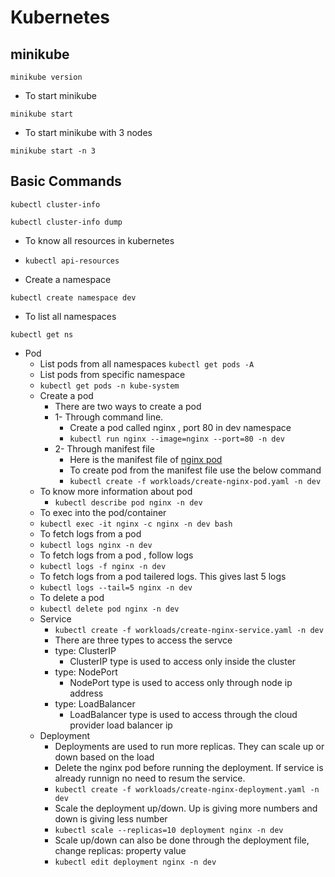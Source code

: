 # Kubernetes

## minikube 

```minikube version```

- To start minikube

```minikube start```

- To start minikube with 3 nodes

```minikube start -n 3```

## Basic Commands

```kubectl cluster-info```

```kubectl cluster-info dump```

- To know all resources in kubernetes
- ```kubectl api-resources```

- Create a namespace

```kubectl create namespace dev```

- To list all namespaces

```kubectl get ns```

- Pod
  - List pods from all namespaces
   ```kubectl get pods -A```
   - List pods from specific namespace
   - ```kubectl get pods -n kube-system```
  - Create a pod
    - There are two ways to create a pod
    - 1- Through command line.
      - Create a pod called nginx , port 80 in dev namespace
      - ```kubectl run nginx --image=nginx --port=80 -n dev```
    - 2- Through manifest file
      - Here is the manifest file of [nginx pod](workloads/create-nginx-pod.yaml)
      - To create pod from the manifest file use the below command
      - ```kubectl create -f workloads/create-nginx-pod.yaml -n dev```
  - To know more information about pod
    - ```kubectl describe pod nginx -n dev```
  - To exec into the pod/container
  - ```kubectl exec -it nginx -c nginx -n dev bash```
  - To fetch logs from a pod
  - ```kubectl logs nginx -n dev```
  - To fetch logs from a pod , follow logs
  - ```kubectl logs -f nginx -n dev```
  - To fetch logs from a pod tailered logs. This gives last 5 logs
  - ```kubectl logs --tail=5 nginx -n dev```
  - To delete a pod
  - ```kubectl delete pod nginx -n dev```
  - Service
    - ```kubectl create -f workloads/create-nginx-service.yaml -n dev```
    - There are three types to access the servce
    - type: ClusterIP
      - ClusterIP type is used to access only inside the cluster
    - type: NodePort
      - NodePort type is used to access only through node ip address
    - type: LoadBalancer
      - LoadBalancer type is used to access through the cloud provider load balancer ip
  - Deployment
    - Deployments are used to run more replicas. They can scale up or down based on the load
    - Delete the nginx pod before running the deployment. If service is already runnign no need to resum the service.
    - ```kubectl create -f workloads/create-nginx-deployment.yaml -n dev```
    - Scale the deployment up/down. Up is giving more numbers and down is giving less number
    - ```kubectl scale --replicas=10 deployment nginx -n dev```
    - Scale up/down can also be done through the deployment file, change replicas: property value
    - ```kubectl edit deployment nginx -n dev```

